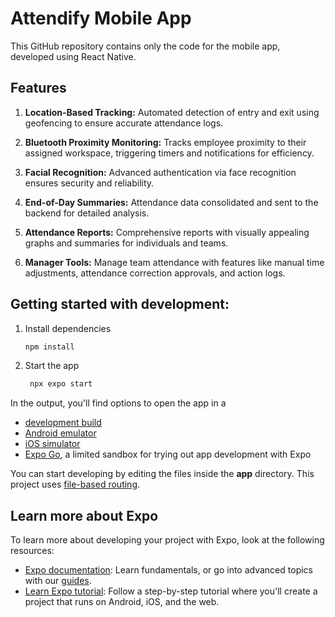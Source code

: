 # Attendify Mobile App

This GitHub repository contains only the code for the mobile app, developed using React Native. 


## Features

1. **Location-Based Tracking:** Automated detection of entry and exit using geofencing to ensure accurate attendance logs.

2. **Bluetooth Proximity Monitoring:** Tracks employee proximity to their assigned workspace, triggering timers and notifications for efficiency.

3. **Facial Recognition:** Advanced authentication via face recognition ensures security and reliability.

4. **End-of-Day Summaries:** Attendance data consolidated and sent to the backend for detailed analysis.

5. **Attendance Reports:** Comprehensive reports with visually appealing graphs and summaries for individuals and teams.

6. **Manager Tools:** Manage team attendance with features like manual time adjustments, attendance correction approvals, and action logs.


## Getting started with development:
1. Install dependencies

   ```bash
   npm install
   ```

2. Start the app

   ```bash
    npx expo start
   ```

In the output, you'll find options to open the app in a

- [development build](https://docs.expo.dev/develop/development-builds/introduction/)
- [Android emulator](https://docs.expo.dev/workflow/android-studio-emulator/)
- [iOS simulator](https://docs.expo.dev/workflow/ios-simulator/)
- [Expo Go](https://expo.dev/go), a limited sandbox for trying out app development with Expo

You can start developing by editing the files inside the **app** directory. This project uses [file-based routing](https://docs.expo.dev/router/introduction).



## Learn more about Expo

To learn more about developing your project with Expo, look at the following resources:

- [Expo documentation](https://docs.expo.dev/): Learn fundamentals, or go into advanced topics with our [guides](https://docs.expo.dev/guides).
- [Learn Expo tutorial](https://docs.expo.dev/tutorial/introduction/): Follow a step-by-step tutorial where you'll create a project that runs on Android, iOS, and the web.
